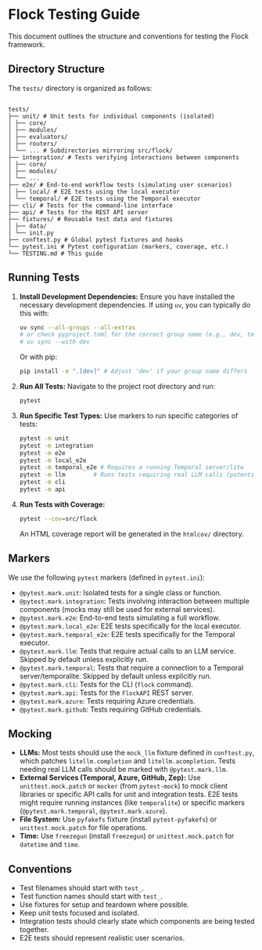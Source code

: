 # Flock Testing Guide

This document outlines the structure and conventions for testing the Flock framework.

## Directory Structure

The `tests/` directory is organized as follows:
```

tests/
├── unit/ # Unit tests for individual components (isolated)
│ ├── core/
│ ├── modules/
│ ├── evaluators/
│ ├── routers/
│ └── ... # Subdirectories mirroring src/flock/
├── integration/ # Tests verifying interactions between components
│ ├── core/
│ ├── modules/
│ └── ...
├── e2e/ # End-to-end workflow tests (simulating user scenarios)
│ ├── local/ # E2E tests using the local executor
│ └── temporal/ # E2E tests using the Temporal executor
├── cli/ # Tests for the command-line interface
├── api/ # Tests for the REST API server
├── fixtures/ # Reusable test data and fixtures
│ ├── data/
│ └── init.py
├── conftest.py # Global pytest fixtures and hooks
└── pytest.ini # Pytest configuration (markers, coverage, etc.)
└── TESTING.md # This guide

```


## Running Tests

1.  **Install Development Dependencies:**
    Ensure you have installed the necessary development dependencies. If using `uv`, you can typically do this with:
    ```bash
    uv sync --all-groups --all-extras
    # or check pyproject.toml for the correct group name (e.g., dev, test)
    # uv sync --with dev
    ```
    Or with pip:
    ```bash
    pip install -e ".[dev]" # Adjust 'dev' if your group name differs
    ```

2.  **Run All Tests:**
    Navigate to the project root directory and run:
    ```bash
    pytest
    ```

3.  **Run Specific Test Types:**
    Use markers to run specific categories of tests:
    ```bash
    pytest -m unit
    pytest -m integration
    pytest -m e2e
    pytest -m local_e2e
    pytest -m temporal_e2e # Requires a running Temporal server/lite
    pytest -m llm        # Runs tests requiring real LLM calls (potentially slow/costly)
    pytest -m cli
    pytest -m api
    ```

4.  **Run Tests with Coverage:**
    ```bash
    pytest --cov=src/flock
    ```
    An HTML coverage report will be generated in the `htmlcov/` directory.

## Markers

We use the following `pytest` markers (defined in `pytest.ini`):

*   `@pytest.mark.unit`: Isolated tests for a single class or function.
*   `@pytest.mark.integration`: Tests involving interaction between multiple components (mocks may still be used for external services).
*   `@pytest.mark.e2e`: End-to-end tests simulating a full workflow.
*   `@pytest.mark.local_e2e`: E2E tests specifically for the local executor.
*   `@pytest.mark.temporal_e2e`: E2E tests specifically for the Temporal executor.
*   `@pytest.mark.llm`: Tests that require actual calls to an LLM service. Skipped by default unless explicitly run.
*   `@pytest.mark.temporal`: Tests that require a connection to a Temporal server/temporalite. Skipped by default unless explicitly run.
*   `@pytest.mark.cli`: Tests for the CLI (`flock` command).
*   `@pytest.mark.api`: Tests for the `FlockAPI` REST server.
*   `@pytest.mark.azure`: Tests requiring Azure credentials.
*   `@pytest.mark.github`: Tests requiring GitHub credentials.

## Mocking

*   **LLMs:** Most tests should use the `mock_llm` fixture defined in `conftest.py`, which patches `litellm.completion` and `litellm.acompletion`. Tests needing real LLM calls should be marked with `@pytest.mark.llm`.
*   **External Services (Temporal, Azure, GitHub, Zep):** Use `unittest.mock.patch` or `mocker` (from `pytest-mock`) to mock client libraries or specific API calls for unit and integration tests. E2E tests might require running instances (like `temporalite`) or specific markers (`@pytest.mark.temporal`, `@pytest.mark.azure`).
*   **File System:** Use `pyfakefs` fixture (install `pytest-pyfakefs`) or `unittest.mock.patch` for file operations.
*   **Time:** Use `freezegun` (install `freezegun`) or `unittest.mock.patch` for `datetime` and `time`.

## Conventions

*   Test filenames should start with `test_`.
*   Test function names should start with `test_`.
*   Use fixtures for setup and teardown where possible.
*   Keep unit tests focused and isolated.
*   Integration tests should clearly state which components are being tested together.
*   E2E tests should represent realistic user scenarios.
